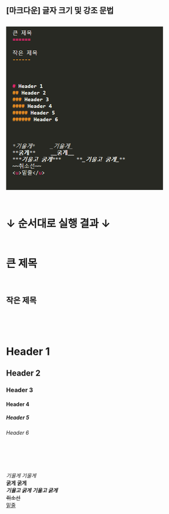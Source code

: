 ## [마크다운] 글자 크기 및 강조 문법

![글자 강조 문법](/_img/%EC%BD%94%EB%93%9C%20(2).PNG)  
<br/>
----------

**↓ 순서대로 실행 결과 ↓**  
<br/>
<br/>
큰 제목
======

<br/>

작은 제목
------

<br/>
<br/>
<br/>

# Header 1 
## Header 2
### Header 3
#### Header 4
##### Header 5
###### Header 6

<br/>
<br/>
<br/>

*기울게*     _기울게_  
**굵게**     __굵게__  
***기울고 굵게***     **_기울고 굵게_**  
~~취소선~~  
<u>밑줄</u>  
